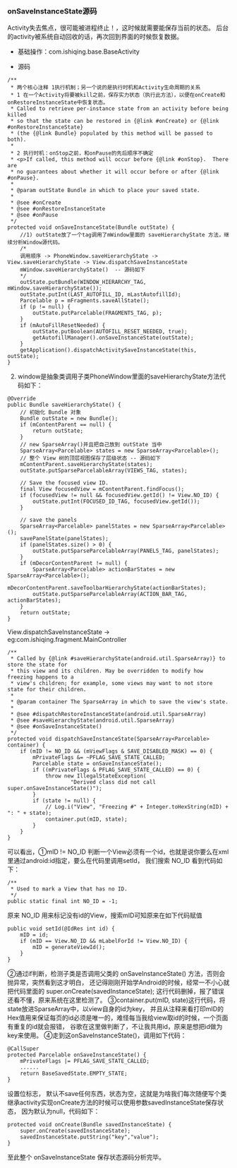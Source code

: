 ### onSaveInstanceState源码
Activity失去焦点，很可能被进程终止！，这时候就需要能保存当前的状态。
后台的activity被系统自动回收的话，再次回到界面的时候恢复数据。

- 基础操作：com.ishiqing.base.BaseActivity

- 源码
```
/**
 * 两个核心注释 1执行机制；另一个说的是执行时机和Activity生命周期的关系
 * 1 在一个Activity将要被kill之前，保存实力状态（执行此方法），以便在onCreate和onRestoreInstanceState中恢复状态。
 * Called to retrieve per-instance state from an activity before being killed
 * so that the state can be restored in {@link #onCreate} or {@link #onRestoreInstanceState}
 * (the {@link Bundle} populated by this method will be passed to both).
 *
 * 2 执行时机：onStop之前，和onPause的先后顺序不确定
 * <p>If called, this method will occur before {@link #onStop}.  There are
 * no guarantees about whether it will occur before or after {@link #onPause}.
 *
 * @param outState Bundle in which to place your saved state.
 *
 * @see #onCreate
 * @see #onRestoreInstanceState
 * @see #onPause
 */
protected void onSaveInstanceState(Bundle outState) {
    //1) outState放了一个tag调用了mWindow里面的 saveHierarchyState 方法，继续分析Window源代码。
    /*
    调用顺序 -> PhoneWindow.saveHierarchyState -> View.saveHierarchyState -> View.dispatchSaveInstanceState
    mWindow.saveHierarchyState()  -- 源码如下
    */
    outState.putBundle(WINDOW_HIERARCHY_TAG, mWindow.saveHierarchyState());
    outState.putInt(LAST_AUTOFILL_ID, mLastAutofillId);
    Parcelable p = mFragments.saveAllState();
    if (p != null) {
        outState.putParcelable(FRAGMENTS_TAG, p);
    }
    if (mAutoFillResetNeeded) {
        outState.putBoolean(AUTOFILL_RESET_NEEDED, true);
        getAutofillManager().onSaveInstanceState(outState);
    }
    getApplication().dispatchActivitySaveInstanceState(this, outState);
}
```
2) window是抽象类调用子类PhoneWindow里面的saveHierarchyState方法代码如下：
```
@Override
public Bundle saveHierarchyState() {
    // 初始化 Bundle 对象
    Bundle outState = new Bundle();
    if (mContentParent == null) {
        return outState;
    }
    // new SparseArray()并且把自己放到 outState 当中
    SparseArray<Parcelable> states = new SparseArray<Parcelable>();
    // 整个 View 树的顶层视图保存了层级状态 -- 源码如下
    mContentParent.saveHierarchyState(states);
    outState.putSparseParcelableArray(VIEWS_TAG, states);

    // Save the focused view ID.
    final View focusedView = mContentParent.findFocus();
    if (focusedView != null && focusedView.getId() != View.NO_ID) {
        outState.putInt(FOCUSED_ID_TAG, focusedView.getId());
    }

    // save the panels
    SparseArray<Parcelable> panelStates = new SparseArray<Parcelable>();
    savePanelState(panelStates);
    if (panelStates.size() > 0) {
        outState.putSparseParcelableArray(PANELS_TAG, panelStates);
    }
    if (mDecorContentParent != null) {
        SparseArray<Parcelable> actionBarStates = new SparseArray<Parcelable>();
        mDecorContentParent.saveToolbarHierarchyState(actionBarStates);
        outState.putSparseParcelableArray(ACTION_BAR_TAG, actionBarStates);
    }
    return outState;
}
```
View.dispatchSaveInstanceState -> eg:com.ishiqing.fragment.MainController
```
/**
 * Called by {@link #saveHierarchyState(android.util.SparseArray)} to store the state for
 * this view and its children. May be overridden to modify how freezing happens to a
 * view's children; for example, some views may want to not store state for their children.
 *
 * @param container The SparseArray in which to save the view's state.
 *
 * @see #dispatchRestoreInstanceState(android.util.SparseArray)
 * @see #saveHierarchyState(android.util.SparseArray)
 * @see #onSaveInstanceState()
 */
protected void dispatchSaveInstanceState(SparseArray<Parcelable> container) {
    if (mID != NO_ID && (mViewFlags & SAVE_DISABLED_MASK) == 0) {
        mPrivateFlags &= ~PFLAG_SAVE_STATE_CALLED;
        Parcelable state = onSaveInstanceState();
        if ((mPrivateFlags & PFLAG_SAVE_STATE_CALLED) == 0) {
            throw new IllegalStateException(
                    "Derived class did not call super.onSaveInstanceState()");
        }
        if (state != null) {
            // Log.i("View", "Freezing #" + Integer.toHexString(mID) + ": " + state);
            container.put(mID, state);
        }
    }
}
```
可以看出，①mID != NO_ID 判断一个View必须有一个id，也就是说你要么在xml里通过android:id指定，要么在代码里调用setId，
我们搜索 NO_ID 看到代码如下：
```
/**
 * Used to mark a View that has no ID.
 */
public static final int NO_ID = -1;
```
原来 NO_ID 用来标记没有id的View，搜索mID可知原来在如下代码赋值
```
public void setId(@IdRes int id) {
    mID = id;
    if (mID == View.NO_ID && mLabelForId != View.NO_ID) {
        mID = generateViewId();
    }
}
```
②通过if判断，检测子类是否调用父类的 onSaveInstanceState() 方法，否则会抛异常，突然看到这才明白，
还记得刚刚开始学Android的时候，经常一不小心就把代码里面的 super.onCreate(savedInstanceState);
这行代码删掉，报了错误还看不懂，原来系统在这里检测了。
③container.put(mID, state)这行代码，将state放进SparseArray中，以view自身的id为key，
并且从注释来看打印mID的Hex值用来保证每页的id必须是唯一的，难怪每当我给view取id的时候，一个页面有重复的id就会报错，
谷歌在这里做判断了，不让我共用id，原来是想把id做为key来使用。
④走到这onSaveInstanceState()，调用如下代码：
```
@CallSuper
protected Parcelable onSaveInstanceState() {
    mPrivateFlags |= PFLAG_SAVE_STATE_CALLED;
    ......
    return BaseSavedState.EMPTY_STATE;
}
```
设置位标志， 默认不save任何东西，状态为空，这就是为啥我们每次随便写个类继承activity实现onCreate方法的时候可以使用参数savedInstanceState保存状态，
因为默认为null，代码如下：
```
protected void onCreate(Bundle savedInstanceState) {
    super.onCreate(savedInstanceState);
    savedInstanceState.putString("key","value");
}
```
至此整个 onSaveInstanceState 保存状态源码分析完毕。




